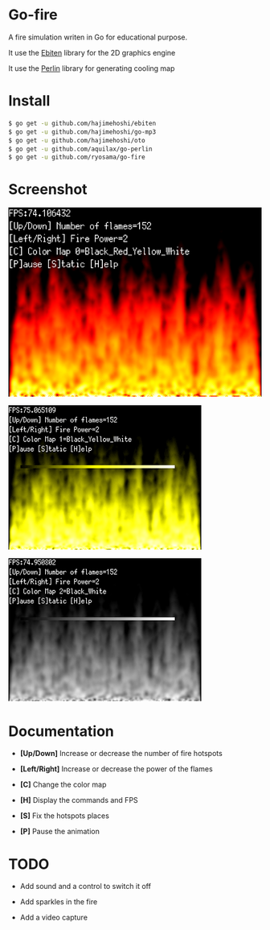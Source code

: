 Go-fire
=======

A fire simulation writen in Go for educational purpose.

It use the [Ebiten](https://github.com/hajimehoshi/ebiten) library for the 2D graphics engine

It use the [Perlin](https://github.com/aquilax/go-perlin) library for generating cooling map

Install
=======

```bash
$ go get -u github.com/hajimehoshi/ebiten
$ go get -u github.com/hajimehoshi/go-mp3
$ go get -u github.com/hajimehoshi/oto
$ go get -u github.com/aquilax/go-perlin
$ go get -u github.com/ryosama/go-fire
```

Screenshot
===========

![Red Yellow color map](https://github.com/ryosama/go-fire/raw/master/screenshot1.png "Red Yellow color map")

![Yellow color map](https://github.com/ryosama/go-fire/raw/master/screenshot2.png "Yellow color map")

![White color map](https://github.com/ryosama/go-fire/raw/master/screenshot3.png "White color map")

Documentation
=============

- __[Up/Down]__ Increase or decrease the number of fire hotspots

- __[Left/Right]__ Increase or decrease the power of the flames

- __[C]__ Change the color map

- __[H]__ Display the commands and FPS

- __[S]__ Fix the hotspots places

- __[P]__ Pause the animation

TODO
=============
- Add sound and a control to switch it off

- Add sparkles in the fire

- Add a video capture